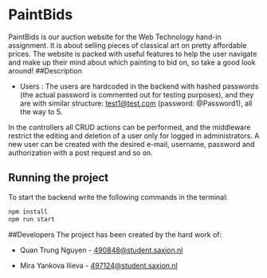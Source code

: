 # PaintBids
PaintBids is our auction website for the Web Technology hand-in assignment. It is about selling pieces of classical art on pretty affordable prices.
The website is packed with useful features to help the user navigate and make up their mind about which painting to bid on, so take a good look around!
##Description
- Users :
The users are hardcoded in the backend with hashed passwords (the actual password is commented out for testing purposes), and they are with similar structure: test1@test.com (password: @Password1), 
all the way to 5.

In the controllers all CRUD actions can be performed, and the middleware restrict the editing and deletion of a user only for logged in administrators.
A new user can be created with the desired e-mail, username, password and authorization with a post request and so on.



## Running the project

To start the backend write the following commands in the terminal:
```bash
npm install
npm run start
```

##Developers
The project has been created by the hard work of:

- Quan Trung Nguyen - 490848@student.saxion.nl

- Mira Yankova Ilieva - 497124@student.saxion.nl
